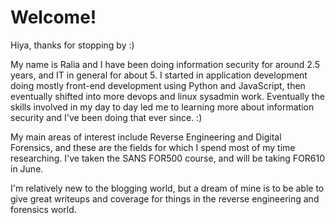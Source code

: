 # Welcome!

Hiya, thanks for stopping by :)

My name is Ralia and I have been doing information security for around 2.5 years, and IT in general for about 5.
I started in application development doing mostly front-end development using Python and JavaScript, then eventually shifted into more devops and linux sysadmin work.
Eventually the skills involved in my day to day led me to learning more about information security and I've been doing that ever since. :)

My main areas of interest include Reverse Engineering and Digital Forensics, and these are the fields for which I spend most of my time researching.
I've taken the SANS FOR500 course, and will be taking FOR610 in June.

I'm relatively new to the blogging world, but a dream of mine is to be able to give great writeups and coverage for things in the reverse engineering and forensics world.

<!---
RaliaWynters/RaliaWynters is a ✨ special ✨ repository because its `README.md` (this file) appears on your GitHub profile.
You can click the Preview link to take a look at your changes.
--->

